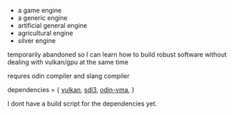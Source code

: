 - a game engine
- a generic engine
- artificial general engine
- agricultural engine
- silver engine

temporarily abandoned so I can learn how to build robust software without dealing with vulkan/gpu at the same time


requres odin compiler and slang compiler

dependencies = {
    [vulkan](https://vulkan.lunarg.com/sdk/home),
    [sdl3](https://github.com/libsdl-org/SDL),
    [odin-vma](https://github.com/Capati/odin-vma),
}

I dont have a build script for the dependencies yet.


